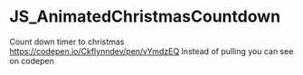 # JS_AnimatedChristmasCountdown

Count down timer to christmas
https://codepen.io/Ckflynndev/pen/vYmdzEQ
Instead of pulling you can see on codepen
